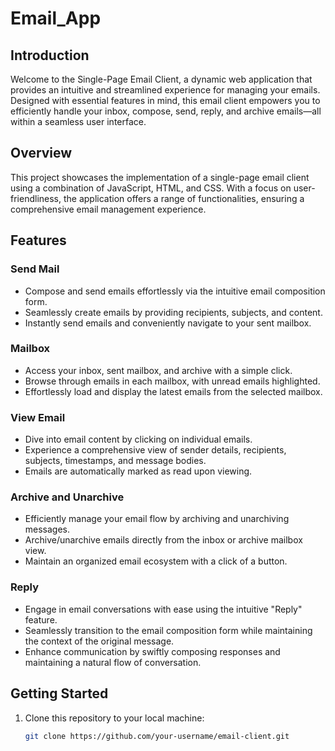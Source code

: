 # Email_App


## Introduction

Welcome to the Single-Page Email Client, a dynamic web application that provides an intuitive and streamlined experience for managing your emails. Designed with essential features in mind, this email client empowers you to efficiently handle your inbox, compose, send, reply, and archive emails—all within a seamless user interface.

## Overview

This project showcases the implementation of a single-page email client using a combination of JavaScript, HTML, and CSS. With a focus on user-friendliness, the application offers a range of functionalities, ensuring a comprehensive email management experience.

## Features

### Send Mail

- Compose and send emails effortlessly via the intuitive email composition form.
- Seamlessly create emails by providing recipients, subjects, and content.
- Instantly send emails and conveniently navigate to your sent mailbox.

### Mailbox

- Access your inbox, sent mailbox, and archive with a simple click.
- Browse through emails in each mailbox, with unread emails highlighted.
- Effortlessly load and display the latest emails from the selected mailbox.

### View Email

- Dive into email content by clicking on individual emails.
- Experience a comprehensive view of sender details, recipients, subjects, timestamps, and message bodies.
- Emails are automatically marked as read upon viewing.

### Archive and Unarchive

- Efficiently manage your email flow by archiving and unarchiving messages.
- Archive/unarchive emails directly from the inbox or archive mailbox view.
- Maintain an organized email ecosystem with a click of a button.

### Reply

- Engage in email conversations with ease using the intuitive "Reply" feature.
- Seamlessly transition to the email composition form while maintaining the context of the original message.
- Enhance communication by swiftly composing responses and maintaining a natural flow of conversation.

## Getting Started

1. Clone this repository to your local machine:

   ```bash
   git clone https://github.com/your-username/email-client.git
